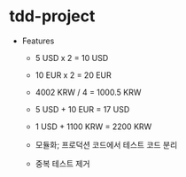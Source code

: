 # tdd-project

- Features
  - 5 USD x 2 = 10 USD
  - 10 EUR x 2 = 20 EUR
  - 4002 KRW / 4 = 1000.5 KRW
  - 5 USD + 10 EUR = 17 USD
  - 1 USD + 1100 KRW = 2200 KRW

  - 모듈화; 프로덕션 코드에서 테스트 코드 분리
  - 중복 테스트 제거